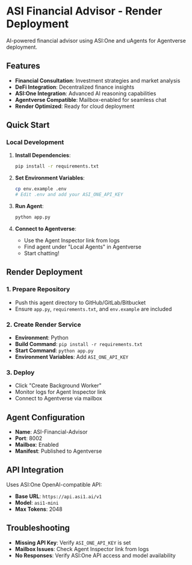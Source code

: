 # ASI Financial Advisor - Render Deployment

AI-powered financial advisor using ASI:One and uAgents for Agentverse deployment.

## Features

- **Financial Consultation**: Investment strategies and market analysis
- **DeFi Integration**: Decentralized finance insights
- **ASI:One Integration**: Advanced AI reasoning capabilities
- **Agentverse Compatible**: Mailbox-enabled for seamless chat
- **Render Optimized**: Ready for cloud deployment

## Quick Start

### Local Development

1. **Install Dependencies**:
   ```bash
   pip install -r requirements.txt
   ```

2. **Set Environment Variables**:
   ```bash
   cp env.example .env
   # Edit .env and add your ASI_ONE_API_KEY
   ```

3. **Run Agent**:
   ```bash
   python app.py
   ```

4. **Connect to Agentverse**:
   - Use the Agent Inspector link from logs
   - Find agent under "Local Agents" in Agentverse
   - Start chatting!

## Render Deployment

### 1. Prepare Repository
- Push this agent directory to GitHub/GitLab/Bitbucket
- Ensure `app.py`, `requirements.txt`, and `env.example` are included

### 2. Create Render Service
- **Environment**: Python
- **Build Command**: `pip install -r requirements.txt`
- **Start Command**: `python app.py`
- **Environment Variables**: Add `ASI_ONE_API_KEY`

### 3. Deploy
- Click "Create Background Worker"
- Monitor logs for Agent Inspector link
- Connect to Agentverse via mailbox

## Agent Configuration

- **Name**: ASI-Financial-Advisor
- **Port**: 8002
- **Mailbox**: Enabled
- **Manifest**: Published to Agentverse

## API Integration

Uses ASI:One OpenAI-compatible API:
- **Base URL**: `https://api.asi1.ai/v1`
- **Model**: `asi1-mini`
- **Max Tokens**: 2048

## Troubleshooting

- **Missing API Key**: Verify `ASI_ONE_API_KEY` is set
- **Mailbox Issues**: Check Agent Inspector link from logs
- **No Responses**: Verify ASI:One API access and model availability

